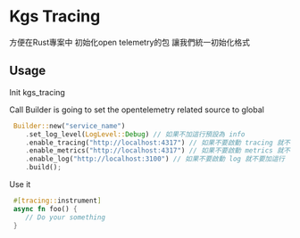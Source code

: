 # Kgs Tracing

方便在Rust專案中 初始化open telemetry的包 讓我們統一初始化格式

## Usage

Init kgs_tracing

Call Builder is going to set the opentelemetry related source to  global

``` rust
 Builder::new("service_name")
    .set_log_level(LogLevel::Debug) // 如果不加這行預設為 info
    .enable_tracing("http://localhost:4317") // 如果不要啟動 tracing 就不要加這行
    .enable_metrics("http://localhost:4317") // 如果不要啟動 metrics 就不要加這行
    .enable_log("http://localhost:3100") // 如果不要啟動 log 就不要加這行
    .build();
```

Use it

```rust
 #[tracing::instrument]
 async fn foo() {
    // Do your something
 }
```
